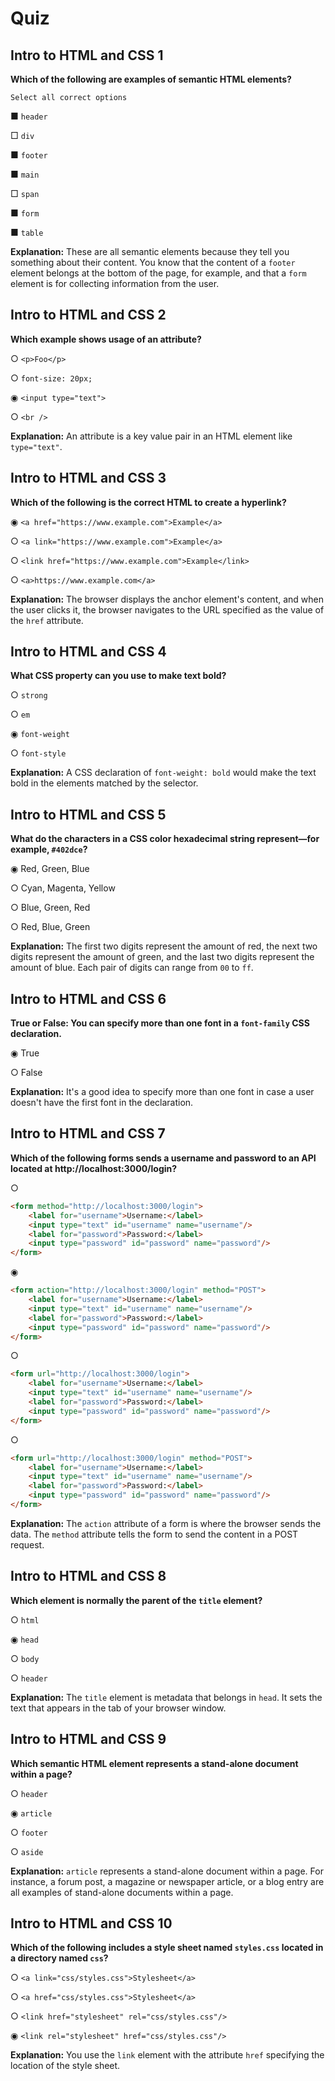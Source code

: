 # Quiz

## **Intro to HTML and CSS 1**

**Which of the following are examples of semantic HTML elements?**

	Select all correct options

■ `header`

□ `div`

■ `footer`

■ `main`

□ `span`

■ `form`

■ `table`

**Explanation:** These are all semantic elements because they tell you something about their content. You know that the content of a `footer` element belongs at the bottom of the page, for example, and that a `form` element is for collecting information from the user.


## **Intro to HTML and CSS 2**

**Which example shows usage of an attribute?**

○ `<p>Foo</p>`

○ `font-size: 20px;`

◉ `<input type="text">`

○ `<br />`

**Explanation:** An attribute is a key value pair in an HTML element like `type="text"`.


## **Intro to HTML and CSS 3**

**Which of the following is the correct HTML to create a hyperlink?**

◉ `<a href="https://www.example.com">Example</a>`

○ `<a link="https://www.example.com">Example</a>`

○ `<link href="https://www.example.com">Example</link>`

○ `<a>https://www.example.com</a>`

**Explanation:** The browser displays the anchor element's content, and when the user clicks it, the browser navigates to the URL specified as the value of the `href` attribute.


## **Intro to HTML and CSS 4**

**What CSS property can you use to make text bold?**

○ `strong`

○ `em`

◉ `font-weight`

○ `font-style`

**Explanation:** A CSS declaration of `font-weight: bold` would make the text bold in the elements matched by the selector.


## **Intro to HTML and CSS 5**

**What do the characters in a CSS color hexadecimal string represent—for example, `#402dce`?**

◉ Red, Green, Blue

○ Cyan, Magenta, Yellow

○ Blue, Green, Red

○ Red, Blue, Green

**Explanation:** The first two digits represent the amount of red, the next two digits represent the amount of green, and the last two digits represent the amount of blue. Each pair of digits can range from `00` to `ff`.


## **Intro to HTML and CSS 6**

**True or False: You can specify more than one font in a `font-family` CSS declaration.**

◉ True

○ False

**Explanation:** It's a good idea to specify more than one font in case a user doesn't have the first font in the declaration.


## **Intro to HTML and CSS 7**

**Which of the following forms sends a username and password to an API located at http://localhost:3000/login?**

○ 
```html
<form method="http://localhost:3000/login">
    <label for="username">Username:</label>
    <input type="text" id="username" name="username"/>
    <label for="password">Password:</label>
    <input type="password" id="password" name="password"/>
</form>
```

◉ 
```html
<form action="http://localhost:3000/login" method="POST">
    <label for="username">Username:</label>
    <input type="text" id="username" name="username"/>
    <label for="password">Password:</label>
    <input type="password" id="password" name="password"/>
</form>
```

○ 
```html
<form url="http://localhost:3000/login">
    <label for="username">Username:</label>
    <input type="text" id="username" name="username"/>
    <label for="password">Password:</label>
    <input type="password" id="password" name="password"/>
</form>
```

○ 
```html
<form url="http://localhost:3000/login" method="POST">
    <label for="username">Username:</label>
    <input type="text" id="username" name="username"/>
    <label for="password">Password:</label>
    <input type="password" id="password" name="password"/>
</form>
```

**Explanation:** The `action` attribute of a form is where the browser sends the data. The `method` attribute tells the form to send the content in a POST request.


## **Intro to HTML and CSS 8**

**Which element is normally the parent of the `title` element?**

○ `html`

◉ `head`

○ `body`

○ `header`

**Explanation:** The `title` element is metadata that belongs in `head`. It sets the text that appears in the tab of your browser window.


## **Intro to HTML and CSS 9**

**Which semantic HTML element represents a stand-alone document within a page?**

○ `header`

◉ `article`

○ `footer`

○ `aside`

**Explanation:** `article` represents a stand-alone document within a page. For instance, a forum post, a magazine or newspaper article, or a blog entry are all examples of stand-alone documents within a page.


## **Intro to HTML and CSS 10**

**Which of the following includes a style sheet named `styles.css` located in a directory named `css`?**

○ `<a link="css/styles.css">Stylesheet</a>`

○ `<a href="css/styles.css">Stylesheet</a>`

○ `<link href="stylesheet" rel="css/styles.css"/>`

◉ `<link rel="stylesheet" href="css/styles.css"/>`

**Explanation:** You use the `link` element with the attribute `href` specifying the location of the style sheet.
